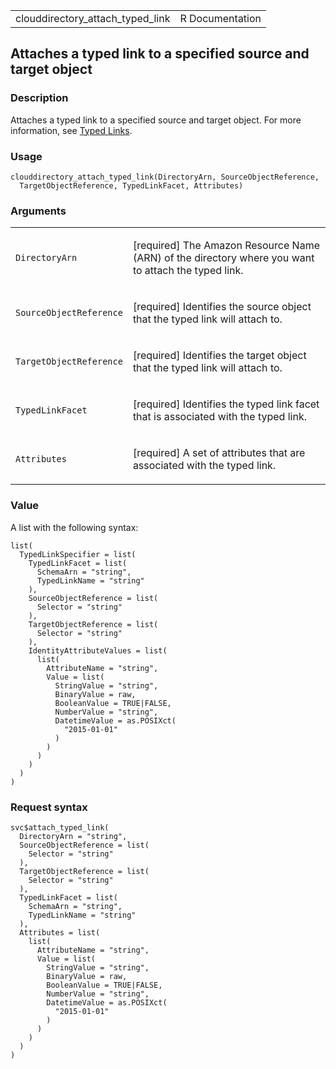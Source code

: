<table style="width: 100%;">
<tbody>
<tr class="odd">
<td>clouddirectory_attach_typed_link</td>
<td style="text-align: right;">R Documentation</td>
</tr>
</tbody>
</table>

## Attaches a typed link to a specified source and target object

### Description

Attaches a typed link to a specified source and target object. For more
information, see [Typed
Links](https://docs.aws.amazon.com/clouddirectory/latest/developerguide/directory_objects_links.html#directory_objects_links_typedlink).

### Usage

    clouddirectory_attach_typed_link(DirectoryArn, SourceObjectReference,
      TargetObjectReference, TypedLinkFacet, Attributes)

### Arguments

<table>
<colgroup>
<col style="width: 35%" />
<col style="width: 65%" />
</colgroup>
<tbody>
<tr class="odd">
<td><code
id="clouddirectory_attach_typed_link_:_DirectoryArn">DirectoryArn</code></td>
<td><p>[required] The Amazon Resource Name (ARN) of the directory where
you want to attach the typed link.</p></td>
</tr>
<tr class="even">
<td><code
id="clouddirectory_attach_typed_link_:_SourceObjectReference">SourceObjectReference</code></td>
<td><p>[required] Identifies the source object that the typed link will
attach to.</p></td>
</tr>
<tr class="odd">
<td><code
id="clouddirectory_attach_typed_link_:_TargetObjectReference">TargetObjectReference</code></td>
<td><p>[required] Identifies the target object that the typed link will
attach to.</p></td>
</tr>
<tr class="even">
<td><code
id="clouddirectory_attach_typed_link_:_TypedLinkFacet">TypedLinkFacet</code></td>
<td><p>[required] Identifies the typed link facet that is associated
with the typed link.</p></td>
</tr>
<tr class="odd">
<td><code
id="clouddirectory_attach_typed_link_:_Attributes">Attributes</code></td>
<td><p>[required] A set of attributes that are associated with the typed
link.</p></td>
</tr>
</tbody>
</table>

### Value

A list with the following syntax:

    list(
      TypedLinkSpecifier = list(
        TypedLinkFacet = list(
          SchemaArn = "string",
          TypedLinkName = "string"
        ),
        SourceObjectReference = list(
          Selector = "string"
        ),
        TargetObjectReference = list(
          Selector = "string"
        ),
        IdentityAttributeValues = list(
          list(
            AttributeName = "string",
            Value = list(
              StringValue = "string",
              BinaryValue = raw,
              BooleanValue = TRUE|FALSE,
              NumberValue = "string",
              DatetimeValue = as.POSIXct(
                "2015-01-01"
              )
            )
          )
        )
      )
    )

### Request syntax

    svc$attach_typed_link(
      DirectoryArn = "string",
      SourceObjectReference = list(
        Selector = "string"
      ),
      TargetObjectReference = list(
        Selector = "string"
      ),
      TypedLinkFacet = list(
        SchemaArn = "string",
        TypedLinkName = "string"
      ),
      Attributes = list(
        list(
          AttributeName = "string",
          Value = list(
            StringValue = "string",
            BinaryValue = raw,
            BooleanValue = TRUE|FALSE,
            NumberValue = "string",
            DatetimeValue = as.POSIXct(
              "2015-01-01"
            )
          )
        )
      )
    )
